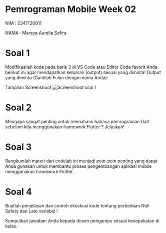# Pemrograman Mobile Week 02

NIM : 2341720011

NAMA : Marsya Aurelia Sefira

# Soal 1
Modifikasilah kode pada baris 3 di VS Code atau Editor Code favorit Anda berikut ini agar mendapatkan keluaran (output) sesuai yang diminta!
Output yang diminta (Gantilah Fulan dengan nama Anda):

Tampilan Screenshoot 
![Screenshoot soal 1](./img/Screenshoot/Screenshot%20soal%201.png)

# Soal 2
Mengapa sangat penting untuk memahami bahasa pemrograman Dart sebelum kita menggunakan framework Flutter ? Jelaskan!

# Soal 3
Rangkumlah materi dari codelab ini menjadi poin-poin penting yang dapat Anda gunakan untuk membantu proses pengembangan aplikasi mobile menggunakan framework Flutter.

# Soal 4
Buatlah penjelasan dan contoh eksekusi kode tentang perbedaan Null Safety dan Late variabel !

Kumpulkan jawaban Anda kepada dosen pengampu sesuai kesepakatan di kelas.
